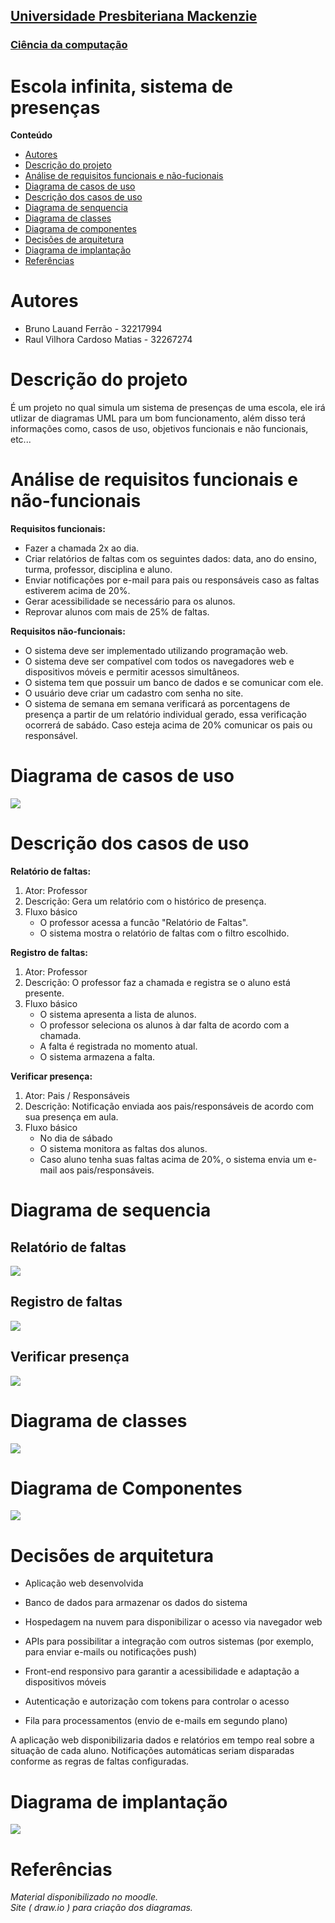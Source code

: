 <h2><a href= "https://www.mackenzie.br">Universidade Presbiteriana Mackenzie</a></h2>
<h3><a href= "https://www.mackenzie.br/graduacao/sao-paulo-higienopolis/ciencia-da-computacao">Ciência da computação</a></h3>


# Escola infinita, sistema de presenças

**Conteúdo**

- [Autores](#nome-alunos)
- [Descrição do projeto](#introdução-do-projeto)
- [Análise de requisitos funcionais e não-fucionais](#descrição-dos-requisitos)
- [Diagrama de casos de uso](#diagrama-de-comportamento-atores)
- [Descrição dos casos de uso](#descrição-das-funcões)
- [Diagrama de senquencia](#diagrama-de-ordem-interações)
- [Diagrama de classes](#diagrama-orientado-objetos)
- [Diagrama de componentes](#diagrama-estrutura-componente)
- [Decisões de arquitetura](#decisões-de-arquitetura)
- [Diagrama de implantação](#diagrama-de-hardware-software)
- [Referências](#referências)


# Autores

- Bruno Lauand Ferrão - 32217994
- Raul Vilhora Cardoso Matias - 32267274


# Descrição do projeto

É um projeto no qual simula um sistema de presenças de uma escola, ele irá utlizar de diagramas UML para um bom funcionamento, além disso terá informações como, casos de uso, objetivos funcionais e não funcionais, etc...

# Análise de requisitos funcionais e não-funcionais

**Requisitos funcionais:**

- Fazer a chamada 2x ao dia.
- Criar relatórios de faltas com os seguintes dados: data, ano do ensino, turma, professor, disciplina e aluno.
- Enviar notificações por e-mail para pais ou responsáveis caso as faltas estiverem acima de 20%.
- Gerar acessibilidade se necessário para os alunos.
- Reprovar alunos com mais de 25% de faltas.

**Requisitos não-funcionais:**

- O sistema deve ser implementado utilizando programação web.
- O sistema deve ser compatível com todos os navegadores web e dispositivos móveis e permitir acessos simultâneos.
- O sistema tem que possuir um banco de dados e se comunicar com ele.
- O usuário deve criar um cadastro com senha no site.
- O sistema de semana em semana verificará as porcentagens de presença a partir de um relatório individual gerado, essa verificação ocorrerá de sabádo. Caso esteja acima de 20% comunicar os pais ou responsável.

# Diagrama de casos de uso

<img src="/docs/assets/casosDeUso.svg">

# Descrição dos casos de uso

**Relatório de faltas:**

1. Ator: Professor
2. Descrição: Gera um relatório com o histórico de presença.
3. Fluxo básico
   - O professor acessa a funcão "Relatório de Faltas".
   - O sistema mostra o relatório de faltas com o filtro escolhido.

**Registro de faltas:**

1. Ator: Professor
2. Descrição: O professor faz a chamada e registra se o aluno está presente.
3. Fluxo básico
   - O sistema apresenta a lista de alunos.
   - O professor seleciona os alunos à dar falta de acordo com a chamada.
   - A falta é registrada no momento atual.
   - O sistema armazena a falta.

**Verificar presença:**

1. Ator: Pais / Responsáveis
2. Descrição: Notificação enviada aos pais/responsáveis de acordo com sua presença em aula.
3. Fluxo básico
   - No dia de sábado
   - O sistema monitora as faltas dos alunos.
   - Caso aluno tenha suas faltas acima de 20%, o sistema envia um e-mail aos pais/responsáveis.


# Diagrama de sequencia

## Relatório de faltas

<img src="/docs/assets/relDeFaltas.svg">

## Registro de faltas

<img src="/docs/assets/regDeFaltas.svg">

## Verificar presença

<img src="/docs/assets/verPresenca.svg">

# Diagrama de classes

<img src="/docs/assets/DiagramaClasses.svg">

# Diagrama de Componentes

<img src="/docs/assets/DiagramaComp.svg">

# Decisões de arquitetura

- Aplicação web desenvolvida

- Banco de dados para armazenar os dados do sistema

- Hospedagem na nuvem para disponibilizar o acesso via navegador web

- APIs para possibilitar a integração com outros sistemas (por exemplo, para enviar e-mails ou notificações push)

- Front-end responsivo para garantir a acessibilidade e adaptação a dispositivos móveis

- Autenticação e autorização com tokens para controlar o acesso

- Fila para processamentos (envio de e-mails em segundo plano)

A aplicação web disponibilizaria dados e relatórios em tempo real sobre a situação de cada aluno. Notificações automáticas seriam disparadas conforme as regras de faltas configuradas.

# Diagrama de implantação

<img src="/docs/assets/DiagramaImp.svg">

# Referências

*Material disponibilizado no moodle.*<br>
*Site ( draw.io ) para criação dos diagramas.*
